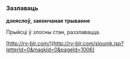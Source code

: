 ### Зазлаваць
**дзеяслоў, закончанае трыванне**

Прыйсці ў злосны стан, раззлавацца.

<a rel="author">[http://rv-blr.com/](http://rv-blr.com/slounik.jsp?letterId=0&maskId=0&pageId=1006)</a>
